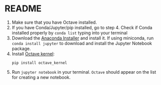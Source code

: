 # README

1. Make sure that you have Octave installed.
2. If you have Conda/Jupyter/pip installed, go to step 4.
Check if Conda installed properly by `conda list` typing into your terminal
3. Download the [Anaconda Installer](https://www.anaconda.com/products/individual) and install it.
If using miniconda, run `conda install jupyter` to download and install the Jupyter Notebook package.
4. Install [Octave kernel](https://pypi.org/project/octave-kernel/):
   ```
   pip install octave_kernel
   ```
5. Run `jupyter notebook` in your terminal. `Octave` should appear on the list
   for creating a new notebook.
